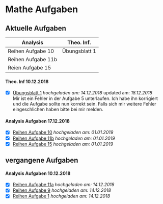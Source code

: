 # Mathe Aufgaben
## Aktuelle Aufgaben
__Analysis__ | __Theo. Inf.__
------------ |-------------
Reihen Aufgabe 10 | Übungsblatt 1
Reihen Aufgabe 11b|
Reien Aufgabe 15   |
#### Theo. Inf 10.12.2018

-[x] [Übungsblatt 1](/theoretische%20Informatik/pdf/%C3%9Cbungsblatt1.pdf) *hochgeladen am: 14.12.2018* updated am: *18.12.2018*<br />
Mir ist ein Fehler in der Aufgabe 5 unterlaufen. Ich habe ihn korrigiert und die Aufgabe sollte nun korrekt sein. Falls sich mir weitere Fehler
eingeschlichen haben bitte bei mir melden.

#### Analysis Aufgaben 17.12.2018

-[x] [Reihen Aufgabe 10](/Analysis/pdf/Reihen/Aufgabe10.pdf) *hochgeladen am: 01.01.2019* <br />
-[x] [Reihen Aufgabe 11b](/Analysis/pdf/Reihen/Aufgabe11b.pdf) *hochgeladen am: 01.01.2019* <br />
-[x] [Reihen Aufgabe 15](/Analysis/pdf/Reihen/Aufgabe15.pdf) *hochgeladen am: 01.01.2019* <br />

## vergangene Aufgaben

#### Analysis Aufgaben 10.12.2018

-[x] [Reihen Aufgabe 11a](/Analysis/pdf/Reihen/Aufgabe11/Aufgabe11a.pdf) *hochgeladen am: 14.12.2018*<br />
-[x] [Reihen Aufgabe 9](/Analysis/pdf/Reihen/Aufgabe9.pdf) *hochgeladen am: 14.12.2018*<br />
-[x] [Reihen Aufgabe 1](/Analysis/pdf/Reihen/Aufgabe1.pdf) *hochgeladen am: 14.12.2018*<br />

